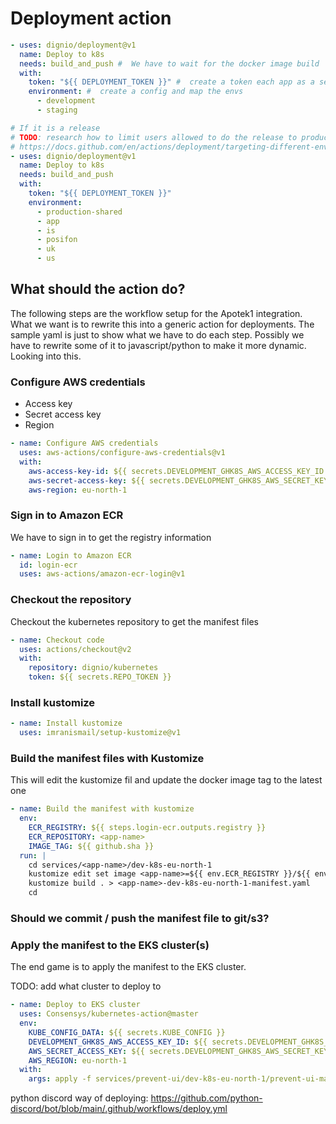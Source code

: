 # Deployment action

```yaml
- uses: dignio/deployment@v1
  name: Deploy to k8s
  needs: build_and_push #  We have to wait for the docker image build
  with:
    token: "${{ DEPLOYMENT_TOKEN }}" #  create a token each app as a secret. Map the token to the application.
    environment: #  create a config and map the envs
      - development
      - staging

# If it is a release
# TODO: research how to limit users allowed to do the release to production instances
# https://docs.github.com/en/actions/deployment/targeting-different-environments/using-environments-for-deployment
- uses: dignio/deployment@v1
  name: Deploy to k8s
  needs: build_and_push
  with:
    token: "${{ DEPLOYMENT_TOKEN }}"
    environment:
      - production-shared
      - app
      - is
      - posifon
      - uk
      - us
```

## What should the action do?

The following steps are the workflow setup for the Apotek1 integration. What we want is to rewrite this into a generic action for deployments.
The sample yaml is just to show what we have to do each step. Possibly we have to rewrite some of it to javascript/python to make it more dynamic. Looking into this.

### Configure AWS credentials

- Access key
- Secret access key
- Region

```yaml
- name: Configure AWS credentials
  uses: aws-actions/configure-aws-credentials@v1
  with:
    aws-access-key-id: ${{ secrets.DEVELOPMENT_GHK8S_AWS_ACCESS_KEY_ID }}
    aws-secret-access-key: ${{ secrets.DEVELOPMENT_GHK8S_AWS_SECRET_KEY_ID }}
    aws-region: eu-north-1
```

### Sign in to Amazon ECR

We have to sign in to get the registry information

```yaml
- name: Login to Amazon ECR
  id: login-ecr
  uses: aws-actions/amazon-ecr-login@v1
```

### Checkout the repository

Checkout the kubernetes repository to get the manifest files

```yaml
- name: Checkout code
  uses: actions/checkout@v2
  with:
    repository: dignio/kubernetes
    token: ${{ secrets.REPO_TOKEN }}
```

### Install kustomize

```yaml
- name: Install kustomize
  uses: imranismail/setup-kustomize@v1
```

### Build the manifest files with Kustomize

This will edit the kustomize fil and update the docker image tag to the latest one

```yaml
- name: Build the manifest with kustomize
  env:
    ECR_REGISTRY: ${{ steps.login-ecr.outputs.registry }}
    ECR_REPOSITORY: <app-name>
    IMAGE_TAG: ${{ github.sha }}
  run: |
    cd services/<app-name>/dev-k8s-eu-north-1
    kustomize edit set image <app-name>=${{ env.ECR_REGISTRY }}/${{ env.ECR_REPOSITORY }}:${{ env.IMAGE_TAG }}
    kustomize build . > <app-name>-dev-k8s-eu-north-1-manifest.yaml
    cd
```

### Should we commit / push the manifest file to git/s3?

### Apply the manifest to the EKS cluster(s)

The end game is to apply the manifest to the EKS cluster.

TODO: add what cluster to deploy to

```yaml
- name: Deploy to EKS cluster
  uses: Consensys/kubernetes-action@master
  env:
    KUBE_CONFIG_DATA: ${{ secrets.KUBE_CONFIG }}
    DEVELOPMENT_GHK8S_AWS_ACCESS_KEY_ID: ${{ secrets.DEVELOPMENT_GHK8S_AWS_ACCESS_KEY_ID }}
    AWS_SECRET_ACCESS_KEY: ${{ secrets.DEVELOPMENT_GHK8S_AWS_SECRET_KEY_ID }}
    AWS_REGION: eu-north-1
  with:
    args: apply -f services/prevent-ui/dev-k8s-eu-north-1/prevent-ui-manifest.yaml
```

python discord way of deploying: https://github.com/python-discord/bot/blob/main/.github/workflows/deploy.yml

